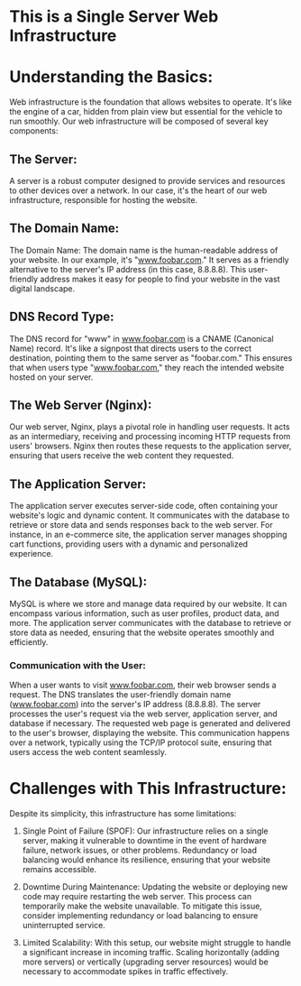 # This is a Single Server Web Infrastructure

# Understanding the Basics:
Web infrastructure is the foundation that allows websites to operate. It's like the engine of a car, hidden from plain view but essential for the vehicle to run smoothly. Our web infrastructure will be composed of several key components:

## The Server:
A server is a robust computer designed to provide services and resources to other devices over a network. In our case, it's the heart of our web infrastructure, responsible for hosting the website.

## The Domain Name:
The Domain Name: The domain name is the human-readable address of your website. In our example, it's "www.foobar.com." It serves as a friendly alternative to the server's IP address (in this case, 8.8.8.8). This user-friendly address makes it easy for people to find your website in the vast digital landscape.

## DNS Record Type:
The DNS record for "www" in www.foobar.com is a CNAME (Canonical Name) record. It's like a signpost that directs users to the correct destination, pointing them to the same server as "foobar.com." This ensures that when users type "www.foobar.com," they reach the intended website hosted on your server.

## The Web Server (Nginx):
Our web server, Nginx, plays a pivotal role in handling user requests. It acts as an intermediary, receiving and processing incoming HTTP requests from users' browsers. Nginx then routes these requests to the application server, ensuring that users receive the web content they requested.

## The Application Server:
The application server executes server-side code, often containing your website's logic and dynamic content. It communicates with the database to retrieve or store data and sends responses back to the web server. For instance, in an e-commerce site, the application server manages shopping cart functions, providing users with a dynamic and personalized experience.

## The Database (MySQL):
MySQL is where we store and manage data required by our website. It can encompass various information, such as user profiles, product data, and more. The application server communicates with the database to retrieve or store data as needed, ensuring that the website operates smoothly and efficiently.

### Communication with the User:
When a user wants to visit www.foobar.com, their web browser sends a request. The DNS translates the user-friendly domain name (www.foobar.com) into the server's IP address (8.8.8.8). The server processes the user's request via the web server, application server, and database if necessary. The requested web page is generated and delivered to the user's browser, displaying the website. This communication happens over a network, typically using the TCP/IP protocol suite, ensuring that users access the web content seamlessly.

# Challenges with This Infrastructure:
Despite its simplicity, this infrastructure has some limitations:

1. Single Point of Failure (SPOF): Our infrastructure relies on a single server, making it vulnerable to downtime in the event of hardware failure, network issues, or other problems. Redundancy or load balancing would enhance its resilience, ensuring that your website remains accessible.

2. Downtime During Maintenance: Updating the website or deploying new code may require restarting the web server. This process can temporarily make the website unavailable. To mitigate this issue, consider implementing redundancy or load balancing to ensure uninterrupted service.

3. Limited Scalability: With this setup, our website might struggle to handle a significant increase in incoming traffic. Scaling horizontally (adding more servers) or vertically (upgrading server resources) would be necessary to accommodate spikes in traffic effectively.

